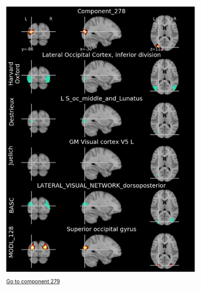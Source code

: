 


![278](preliminary/278.jpg "Component 278")

[Go to component 279](https://parietal-inria.github.io/MODL_atlas/512/279 "Component 279")